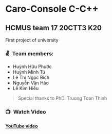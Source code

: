 # Caro-Console C-C++
## HCMUS team 17 20CTT3 K20
First project of university

### ✌&ensp;Team members: 
* Huỳnh Hữu Phước
* Huỳnh Minh Tú
* Lê Thị Ngọc Bích
* Nguyễn Văn Hào
* Lê Kim Hiếu

> Special thanks to PhD. Truong Toan Thinh

### 📺&ensp;Watch Video
#### [YouTube video](https://www.youtube.com/watch?v=Yl1hJFUx56c)
